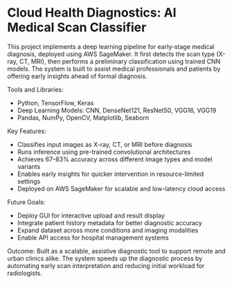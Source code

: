 # Cloud Health Diagnostics: AI Medical Scan Classifier
This project implements a deep learning pipeline for early-stage medical diagnosis, deployed using AWS SageMaker. It first detects the scan type (X-ray, CT, MRI), then performs a preliminary classification using trained CNN models. The system is built to assist medical professionals and patients by offering early insights ahead of formal diagnosis.

Tools and Libraries:
- Python, TensorFlow, Keras
- Deep Learning Models: CNN, DenseNet121, ResNet50, VGG16, VGG19
- Pandas, NumPy, OpenCV, Matplotlib, Seaborn

Key Features:
- Classifies input images as X-ray, CT, or MRI before diagnosis
- Runs inference using pre-trained convolutional architectures
- Achieves 67–83% accuracy across different image types and model variants
- Enables early insights for quicker intervention in resource-limited settings
- Deployed on AWS SageMaker for scalable and low-latency cloud access

Future Goals:
- Deploy GUI for interactive upload and result display
- Integrate patient history metadata for better diagnostic accuracy
- Expand dataset across more conditions and imaging modalities
- Enable API access for hospital management systems

Outcome:
Built as a scalable, assistive diagnostic tool to support remote and urban clinics alike. The system speeds up the diagnostic process by automating early scan interpretation and reducing initial workload for radiologists.
